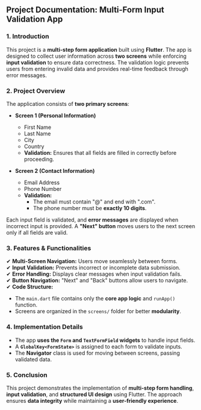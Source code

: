 ## Project Documentation: Multi-Form Input Validation App

### 1. Introduction

This project is a **multi-step form application** built using **Flutter**. The app is designed to collect user information across **two screens** while enforcing **input validation** to ensure data correctness. The validation logic prevents users from entering invalid data and provides real-time feedback through error messages.

### 2. Project Overview

The application consists of **two primary screens**:

- **Screen 1 (Personal Information)**  
  - First Name  
  - Last Name  
  - City  
  - Country  
  - **Validation:** Ensures that all fields are filled in correctly before proceeding.

- **Screen 2 (Contact Information)**  
  - Email Address  
  - Phone Number  
  - **Validation:**  
    - The email must contain "@" and end with ".com".  
    - The phone number must be **exactly 10 digits**.

Each input field is validated, and **error messages** are displayed when incorrect input is provided. A **"Next" button** moves users to the next screen only if all fields are valid.

### 3. Features & Functionalities

✔ **Multi-Screen Navigation:** Users move seamlessly between forms.  
✔ **Input Validation:** Prevents incorrect or incomplete data submission.  
✔ **Error Handling:** Displays clear messages when input validation fails.  
✔ **Button Navigation:** "Next" and "Back" buttons allow users to navigate.  
✔ **Code Structure:**  
   - The `main.dart` file contains only the **core app logic** and `runApp()` function.  
   - Screens are organized in the `screens/` folder for better **modularity**.

### 4. Implementation Details

- The app **uses the `Form` and `TextFormField` widgets** to handle input fields.
- A **`GlobalKey<FormState>`** is assigned to each form to validate inputs.
- The **Navigator** class is used for moving between screens, passing validated data.

### 5. Conclusion

This project demonstrates the implementation of **multi-step form handling**, **input validation**, and **structured UI design** using Flutter. The approach ensures **data integrity** while maintaining a **user-friendly experience**.

